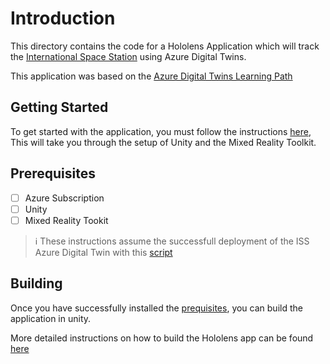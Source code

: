 # Introduction

This directory contains the code for a Hololens Application which will track the [International Space Station](https://en.wikipedia.org/wiki/International_Space_Station) using Azure Digital Twins.

This application was based on the [Azure Digital Twins Learning Path](https://learn.microsoft.com/learn/modules/connect-iot-hololens-azure-digital-twins-unity/)

## Getting Started

To get started with the application, you must follow the instructions [here](https://learn.microsoft.com/learn/modules/set-up-mixed-reality-azure-digital-twins-unity/4-unity-get-started), This will take you through the setup of Unity and the Mixed Reality Toolkit.

## Prerequisites

- [ ] Azure Subscription
- [ ] Unity
- [ ] Mixed Reality Tookit

> ℹ️ These instructions assume the successfull deployment of the ISS Azure Digital Twin with this [script](../iss-digitaltwins.ps1)

## Building

Once you have successfully installed the [prequisites](#getting-started), you can build the application in unity.

More detailed instructions on how to build the Hololens app can be found [here](https://learn.microsoft.com/learn/modules/build-3d-scene-mixed-reality-unity/6-exercise-deploy?ns-enrollment-type=learningpath&ns-enrollment-id=learn.azure.build-mixed-reality-azure-digital-twins-unity)
